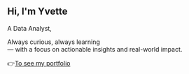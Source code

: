 ## Hi, I'm Yvette
A Data Analyst, 

Always curious, always learning <br>
— with a focus on actionable insights and real-world impact.

👉[To see my portfolio](Yvette-yl.github.io 'my portfolio')

